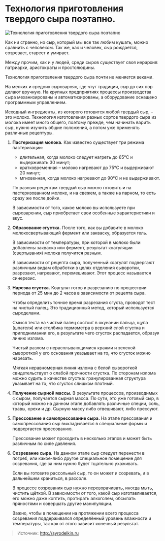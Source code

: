 # Технология приготовления твердого сыра поэтапно.
![Технология приготовления твердого сыра поэтапно](/images/Kulinar/Chesse/cheese.jpg 'Технология приготовления твердого сыра поэтапно')

Как ни странно, но сыр, который мы все так любим кушать, можно сравнить с человеком. Так же, как и человек, сыр рождается, созревает, стареет и умирает.

Между прочим, как и у людей, среди сыров существует своя иерархия: патриархи, аристократы и простолюдины.

Технология приготовления твердого сыра почти не меняется веками.

На мелких и средних сыроварнях, где чтут традиции, сыр до сих пор делают вручную. На крупных предприятиях процессы производства сыра механизированы и автоматизированы, а оборудование оснащено программным управлением.

Исходный ингредиенты, из которого готовится любой твердый сыр, – это молоко.  Технология изготовления разных сортов твердого сыра из молока имеет много общего, поэтому прежде, чем начинать варить сыр, нужно изучить общие положения, а потом уже применять различные рецептуры.

1. **Пастеризация молока.** Как известно существует три режима пастеризации:

	- длительная, когда молоко следует нагреть до 65°С и выдерживать 30 минут;
	- кратковременная – молоко нагревают до 75°С и выдерживают 20 минут;
	- мгновенная, когда молоко нагревают до 90°С и не выдерживают.

	По разным рецептам твердый сыр можно готовить и на пастеризованном молоке, и на свежем, а также на парном, то есть сразу же после дойки.

	В зависимости от того, какое молоко вы используете при сыроварении, сыр приобретает свои особенные характеристики и вкус.

2. **Образование сгустка.** После того, как вы добавите в молоко молокосвертывающий фермент или закваску, образуется гель.

	В зависимости от температуры, при которой в молоко были добавлены закваска или фермент, результат коагуляции (свертывания) молока получится разным.

	В зависимости от рецепта сыра, полученный коагулят подвергают различным видам обработки в целях отделения сыворотки, разрезают, нагревают, перемешивают. Этот процесс называется синерезис.

3. **Нарезка сгустка.** Коагулят готов к разрезанию по прошествии периода от 25 мин до 2 часов в зависимости от рецепта сыра.

	Чтобы определить точное время разрезания сгуста, проводят тест на чистый палец. Это традиционный метод, который используется сыроделами.

	Смысл теста на чистый палец состоит в окунании пальца, щупа (шпателя) или столбика термометра в верхний слой сгустка и приподнимании его, в результате чего сгусток распадается, образуя линию излома.

	Чистый разлом с нерасплывающимися краями и зеленой сывороткой у его основания указывает на то, что сгусток можно нарезать.

	Мягкая неравномерная линия излома с белой сывороткой свидетельствует о слабой прочности сгустка. По сторонам излома можно судить о качестве сгустка: гранулированная структура указывает на то, что сгусток слишком плотный.

4. **Получение сырной массы.** В результате процессов, производимых с сыром, получается сырная масса. По сути, это уже готовый сыр, в который можно на данном этапе добавлять различные специи, соль, травы, орехи и др. Сырную массу либо отвешивают, либо прессуют.

5. **Прессование и самопрессование сыра.** На этапе прессования и самопрессования сыр выкладывается в специальные формы и подвергается прессованию.

	Прессование может проходить в несколько этапов и может быть различным по силе давления.

6. **Созревание сыра.** На данном этапе сыр следует перенести в погреб, или какое-либо другое специальное помещение для созревания, где за ним нужно будет тщательно ухаживать.

	Если вы готовите рассольный сыр, то он может и созревать, и в дальнейшем храниться, в рассоле.

	В процессе созревания сыр нужно переворачивать, иногда мыть, чистить щёткой. В зависимости от того, какой сыр изготавливается, его можно даже  коптить, протирать алкоголем, обсыпать пряностями и совершать другие манипуляции.

	Важно, чтобы в помещении на протяжении всего процесса созревания поддерживался определённый уровень влажности и температуры, так как от этого зависит конечный результат.

> Источник: http://syrodelkin.ru
